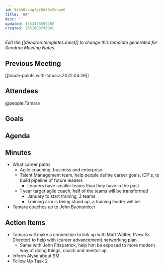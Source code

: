 ```yaml
---
id: 5i6h0scoqfpi8dt8v2khon6
title: '04'
desc: ''
updated: 1653326599392
created: 1651683796901
---
```

_Edit the [[dendron.templates.meet]] to change this template generated for Dendron Meeting Notes._

## Previous Meeting
[[touch-points.with-tamara.2022.04.29]]

## Attendees
@people.Tamara 

## Goals


## Agenda


## Minutes
- What career paths
    - Agile coaching, business and enterprise
    - Talent Management team, help people define career goals, IDP's, to build pipeline of future leaders
      - Leaders have smaller teams than they have in the past
    - 1 year target agile coach, half of the teams will be transformed
      - January to start training, 3 teams
      - Training arm is being stood up, a training leader will be 
- Tamara coaches up to John Buonomicci

## Action Items
- Tamara will make a connection to link up with Matt Walter, (New Sr. Director) to help with (career advancement) networking plan
  - Same with John Fitzpatrick, help him be exposed to more modern way of doing things, coach and mentor up
- Inform Alyse about SM
- Follow Up Task 2
